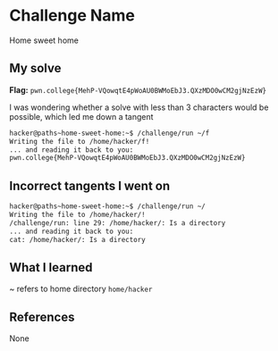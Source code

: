 # Challenge Name
Home sweet home

## My solve
**Flag:** `pwn.college{MehP-VQowqtE4pWoAU0BWMoEbJ3.QXzMDO0wCM2gjNzEzW}`

I was wondering whether a solve with less than 3 characters would be possible, which led me down a tangent
```bash
hacker@paths~home-sweet-home:~$ /challenge/run ~/f
Writing the file to /home/hacker/f!
... and reading it back to you:
pwn.college{MehP-VQowqtE4pWoAU0BWMoEbJ3.QXzMDO0wCM2gjNzEzW}
```

## Incorrect tangents I went on
```bash
hacker@paths~home-sweet-home:~$ /challenge/run ~/
Writing the file to /home/hacker/!
/challenge/run: line 29: /home/hacker/: Is a directory
... and reading it back to you:
cat: /home/hacker/: Is a directory
```

## What I learned
~ refers to home directory `home/hacker`

## References 
None
